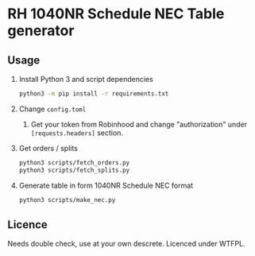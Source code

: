 # RH 1040NR Schedule NEC Table generator

## Usage

1. Install Python 3 and script dependencies

    ```bash
    python3 -m pip install -r requirements.txt
    ```

1. Change `config.toml`

    1. Get your token from Robinhood and change "authorization" under
        `[requests.headers]` section.

1. Get orders / splits

    ```bash
    python3 scripts/fetch_orders.py
    python3 scripts/fetch_splits.py
    ```

1. Generate table in form 1040NR Schedule NEC format

    ```bash
    python3 scripts/make_nec.py
    ```

## Licence

Needs double check, use at your own descrete.  Licenced under WTFPL.
